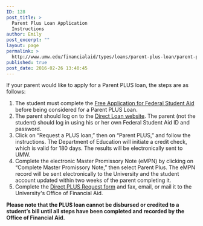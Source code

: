 ```yaml
---
ID: 128
post_title: >
  Parent Plus Loan Application
  Instructions
author: Emily
post_excerpt: ""
layout: page
permalink: >
  http://www.umw.edu/financialaid/types/loans/parent-plus-loan/parent-plus-loan-application-instructions/
published: true
post_date: 2016-02-26 13:40:45
---
```

If your parent would like to apply for a Parent PLUS loan, the steps are as follows:
<ol>
 	<li>The student must complete the <a href="http://www.fafsa.gov">Free Application for Federal Student Aid</a> before being considered for a Parent PLUS Loan.</li>
 	<li>The parent should log on to the <a href="https://studentloans.gov/myDirectLoan/index.action">Direct Loan website</a>. The parent (not the student) should log in using his or her own Federal Student Aid ID and password.</li>
 	<li>Click on “Request a PLUS loan,” then on “Parent PLUS,” and follow the instructions. The Department of Education will initiate a credit check, which is valid for 180 days. The results will be electronically sent to UMW.</li>
 	<li>Complete the electronic Master Promissory Note (eMPN) by clicking on “Complete Master Promissory Note,” then select Parent Plus. The eMPN record will be sent electronically to the University and the student account updated within two weeks of the parent completing it.</li>
 	<li>Complete the <a href="http://www.umw.edu/financialaid/wp-content/uploads/sites/31/2017/06/Plusrequestform201718.pdf">Direct PLUS Request form</a> and fax, email, or mail it to the University's Office of Financial Aid.</li>
</ol>
<strong>Please note that the PLUS loan cannot be disbursed or credited to a student’s bill until all steps have been completed and recorded by the Office of Financial Aid.</strong>